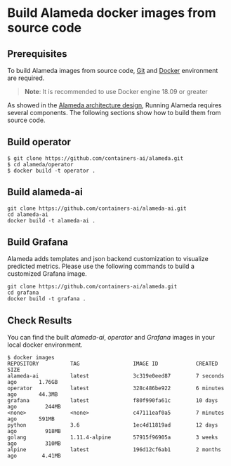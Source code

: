 # Build Alameda docker images from source code

## Prerequisites
To build Alameda images from source code, [Git](https://git-scm.com/book/en/v2/Getting-Started-Installing-Git) and [Docker](https://docs.docker.com/install/#supported-platforms) environment are required.
> **Note**: It is recommended to use Docker engine 18.09 or greater

As showed in the [Alameda architecture design](https://github.com/containers-ai/alameda/blob/master/design/architecture.md), Running Alameda requires several components. The following sections show how to build them from source code.

## Build operator
```
$ git clone https://github.com/containers-ai/alameda.git
$ cd alameda/operator
$ docker build -t operator .
```

## Build alameda-ai
```
git clone https://github.com/containers-ai/alameda-ai.git
cd alameda-ai
docker build -t alameda-ai .
```

## Build Grafana

Alameda adds templates and json backend customization to visualize predicted metrics. Please use the following commands to build a customized Grafana image.
```
git clone https://github.com/containers-ai/alameda.git
cd grafana
docker build -t grafana .
```

## Check Results
You can find the built *alameda-ai*, *operator* and *Grafana* images in your local docker environment.
```
$ docker images
REPOSITORY          TAG                 IMAGE ID            CREATED             SIZE
alameda-ai          latest              3c319e0eed87        7 seconds ago       1.76GB
operator            latest              328c486be922        6 minutes ago       44.3MB
grafana             latest              f80f990fa61c        10 days ago         244MB
<none>              <none>              c47111eaf0a5        7 minutes ago       591MB
python              3.6                 1ec4d11819ad        12 days ago         918MB
golang              1.11.4-alpine       57915f96905a        3 weeks ago         310MB
alpine              latest              196d12cf6ab1        2 months ago        4.41MB
```
